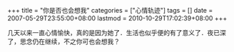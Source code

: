 +++
title = "你是否也会想我"
categories = ["心情轨迹"]
tags = []
date = 2007-05-29T23:55:00+08:00
lastmod = 2010-10-29T17:02:39+08:00
+++



几天以来一直心情愉快，真的是因为她了．生活也似乎便的有了意义了．夜已深了，思念仍在继续，不之你可也会想我？